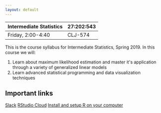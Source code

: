 ```yaml
---
layout: default
---
```


|Intermediate Statistics   | 27:202:543  |  
|---|---|
|Friday, 2:00-4:40   | CLJ-574  |


This is the course syllabus for Intermediate Statistics, Spring 2019. In this course we will:

1. Learn about maximum likelihood estimation and master it's application through a variety of generalized linear models
2. Learn advanced statistical programming and data visualization techniques

## Important links

[Slack](https://ru-intermed-stats.slack.com)
[RStudio Cloud](https://rstudio.cloud/)
[Install and setup R on your computer](/docs/install)